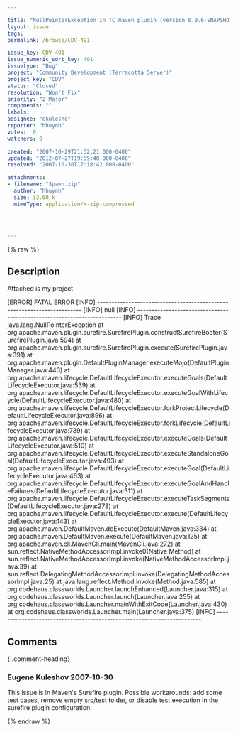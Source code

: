 ```yaml
---

title: "NullPointerException in TC maven plugin (version 0.0.6-SNAPSHOT)"
layout: issue
tags: 
permalink: /browse/CDV-491

issue_key: CDV-491
issue_numeric_sort_key: 491
issuetype: "Bug"
project: "Community Development (Terracotta Server)"
project_key: "CDV"
status: "Closed"
resolution: "Won't Fix"
priority: "2 Major"
components: ""
labels: 
assignee: "ekulesho"
reporter: "hhuynh"
votes:  0
watchers: 0

created: "2007-10-29T21:52:21.000-0400"
updated: "2012-07-27T19:59:48.000-0400"
resolved: "2007-10-30T17:18:42.000-0400"

attachments:
- filename: "Spawn.zip"
  author: "hhuynh"
  size: 33.00 k
  mimeType: application/x-zip-compressed




---
```


{% raw %}

## Description

<div markdown="1" class="description">

Attached is my project

[ERROR] FATAL ERROR
[INFO] ------------------------------------------------------------------------
[INFO] null
[INFO] ------------------------------------------------------------------------
[INFO] Trace
java.lang.NullPointerException
        at org.apache.maven.plugin.surefire.SurefirePlugin.constructSurefireBooter(SurefirePlugin.java:594)
        at org.apache.maven.plugin.surefire.SurefirePlugin.execute(SurefirePlugin.java:391)
        at org.apache.maven.plugin.DefaultPluginManager.executeMojo(DefaultPluginManager.java:443)
        at org.apache.maven.lifecycle.DefaultLifecycleExecutor.executeGoals(DefaultLifecycleExecutor.java:539)
        at org.apache.maven.lifecycle.DefaultLifecycleExecutor.executeGoalWithLifecycle(DefaultLifecycleExecutor.java:480)
        at org.apache.maven.lifecycle.DefaultLifecycleExecutor.forkProjectLifecycle(DefaultLifecycleExecutor.java:896)
        at org.apache.maven.lifecycle.DefaultLifecycleExecutor.forkLifecycle(DefaultLifecycleExecutor.java:739)
        at org.apache.maven.lifecycle.DefaultLifecycleExecutor.executeGoals(DefaultLifecycleExecutor.java:510)
        at org.apache.maven.lifecycle.DefaultLifecycleExecutor.executeStandaloneGoal(DefaultLifecycleExecutor.java:493)
        at org.apache.maven.lifecycle.DefaultLifecycleExecutor.executeGoal(DefaultLifecycleExecutor.java:463)
        at org.apache.maven.lifecycle.DefaultLifecycleExecutor.executeGoalAndHandleFailures(DefaultLifecycleExecutor.java:311)
        at org.apache.maven.lifecycle.DefaultLifecycleExecutor.executeTaskSegments(DefaultLifecycleExecutor.java:278)
        at org.apache.maven.lifecycle.DefaultLifecycleExecutor.execute(DefaultLifecycleExecutor.java:143)
        at org.apache.maven.DefaultMaven.doExecute(DefaultMaven.java:334)
        at org.apache.maven.DefaultMaven.execute(DefaultMaven.java:125)
        at org.apache.maven.cli.MavenCli.main(MavenCli.java:272)
        at sun.reflect.NativeMethodAccessorImpl.invoke0(Native Method)
        at sun.reflect.NativeMethodAccessorImpl.invoke(NativeMethodAccessorImpl.java:39)
        at sun.reflect.DelegatingMethodAccessorImpl.invoke(DelegatingMethodAccessorImpl.java:25)
        at java.lang.reflect.Method.invoke(Method.java:585)
        at org.codehaus.classworlds.Launcher.launchEnhanced(Launcher.java:315)
        at org.codehaus.classworlds.Launcher.launch(Launcher.java:255)
        at org.codehaus.classworlds.Launcher.mainWithExitCode(Launcher.java:430)
        at org.codehaus.classworlds.Launcher.main(Launcher.java:375)
[INFO] ------------------------------------------------------------------------

</div>

## Comments


{:.comment-heading}
### **Eugene Kuleshov** <span class="date">2007-10-30</span>

<div markdown="1" class="comment">

This issue is in Maven's Surefire plugin. Possible workarounds: add some test cases, remove empty src/test folder, or disable test execution in the surefire plugin configuration.

</div>



{% endraw %}
